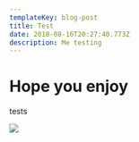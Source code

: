 ```yaml
---
templateKey: blog-post
title: Test
date: 2018-08-16T20:27:40.773Z
description: Me testing
---
```

# Hope you enjoy

tests

![](/img/fille-dalhamn-content-marketer.png)
